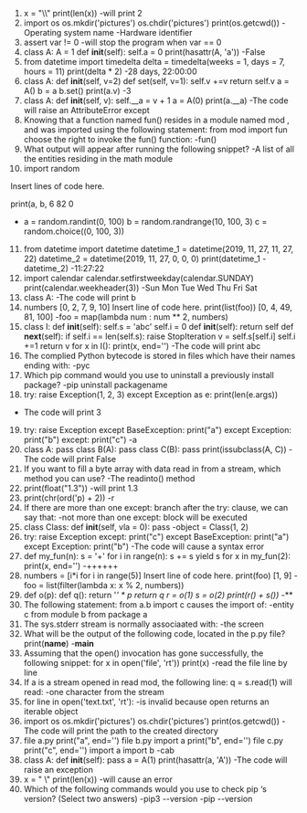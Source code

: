 1. x = "\\\\"
print(len(x))
-will print 2
2. import os
os.mkdir('pictures')
os.chdir('pictures')
print(os.getcwd())
-Operating system name
-Hardware identifier
3. assert var != 0
-will stop the program when var == 0
4. class A:
    A = 1
    def __init__(self):
       self.a = 0
print(hasattr(A, 'a'))
-False
5. from datetime import timedelta
delta = timedelta(weeks = 1, days = 7, hours = 11)
print(delta * 2)
-28 days, 22:00:00
6. class A:
    def __init__(self, v=2)
    def set(self, v=1):
       self.v +=v
       return self.v
a = A()
b = a
b.set()
print(a.v)
-3
7. class A:
   def __init__(self, v):
      self.__a = v + 1
a = A(0)
print(a.__a)
-The code will raise an AttributeError except
8. Knowing that a function named fun() resides in a module named mod , and was imported using the following statement:
from mod import fun
choose the right to invoke the fun() function:
-fun()
9. What output will appear after running the following snippet?
-A list of all the entities residing in the math module
10. import random

 Insert lines of code here.

print(a, b, 
6 82 0
-	a = random.randint(0, 100)
	b = random.randrange(10, 100, 3)
	c = random.choice((0, 100, 3))
11. from datetime import datetime
datetime_1 = datetime(2019, 11, 27, 11, 27, 22)
datetime_2 = datetime(2019, 11, 27, 0, 0, 0)
print(datetime_1 - datetime_2)
-11:27:22
12. import calendar
calendar.setfirstweekday(calendar.SUNDAY)
print(calendar.weekheader(3))
-Sun Mon Tue Wed Thu Fri Sat
13. class A: 
-The code will print b
14. numbers  [0, 2, 7, 9, 10]
 Insert line of code here.
print(list(foo))
[0, 4, 49, 81, 100]
-foo = map(lambda num : num ** 2, numbers)
15. class I:
    def __init__(self):
        self.s = 'abc'
        self.i = 0
        def __init__(self):
        return self
    def __next__(self):
        if self.i == len(self.s):
           raise StopIteration
         v = self.s[self.i]
         self.i +=1
         return v
for x in I():
    print(x, end='')
-The code will print abc
16. The complied Python bytecode is stored in files which have their names ending with:
-pyc
17. Which pip command would you use to uninstall a previously install package?
-pip uninstall packagename
18. try:
    raise Exception(1, 2, 3)
except Exception as e:
    print(len(e.args))
- The code will print 3
19. try:
    raise Exception
except BaseException:
    print("a")
except Exception:
    print("b")
except:
    print("c")
-a
20. class A:
      pass
class B(A):
      pass
class C(B):
      pass
print(issubclass(A, C))
-The code will print False
21. If you want to fill a byte array with data read in from a stream, which method you can use?
-The readinto() method
22. print(float("1.3"))
-will print 1.3
23. print(chr(ord('p) + 2))
-r
24. If there are more than one except: branch after the try: clause, we can say that:
-not more than one except: block will be executed
25. class Class:
     def __init__(self, vla = 0):
          pass
-object = Class(1, 2)
26. try:
   raise Exception
except:
   print("c")
except BaseException:
   print("a")
except Exception:
   print("b")
-The code will cause a syntax error 
27. def my_fun(n):
    s = '+'
    for i in range(n):
        s += s
        yield s
for x in my_fun(2):
    print(x, end='')
-++++++
28. numbers = [i*i for i in range(5)]
 Insert line of code here.
print(foo)
[1, 9]
-foo = list(filter(lambda x: x % 2, numbers))
29. def o(p):
    def q():
        return '*' * p
    return q
r = o(1)
s = o(2)
print(r() + s())
-***
30. The following statement:
from a.b import c
causes the import of:
-entity c from module b from package a
31. The sys.stderr stream is normally associaated with:
-the screen
32. What will be the output of the following code, located in the p.py file?
print(__name__)
-__main__
33. Assuming that the​ open() invocation has gone successfully, the following snippet:
for x in open('file', 'rt')) 
    print(x)
-read the file line by line
34. If a is a stream opened in read mod, the following line:
q = s.read(1)
will read:
-one character from the stream 
35. for line in open('text.txt', 'rt'):
-is invalid because open returns an iterable object
36. import os
os.mkdir('pictures')
os.chdir('pictures')
print(os.getcwd())
-The code will print the path to the created directory
37. file a.py
print("a", end='')
 file b.py
import a
print("b", end='')
 file c.py
print("c", end='')
import a
import b
-cab
38. class A:
     def __init__(self):
         pass
a = A(1)
print(hasattr(a, 'A'))
-The code will raise an exception
39. x = " \\"
print(len(x))
-will cause an error
40. Which of the following commands would you use to check pip ‘s version? (Select two answers)
-pip3 --version
-pip --version
